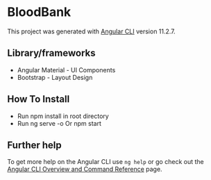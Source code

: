 # BloodBank

This project was generated with [Angular CLI](https://github.com/angular/angular-cli) version 11.2.7.

## Library/frameworks 

- Angular Material - UI Components
- Bootstrap - Layout Design

## How To Install

- Run npm install in root directory
- Run ng serve -o  Or npm start


## Further help

To get more help on the Angular CLI use `ng help` or go check out the [Angular CLI Overview and Command Reference](https://angular.io/cli) page.

